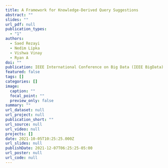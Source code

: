 ```yaml
---
title: A Framework for Knowledge-Derived Query Suggestions
abstract: ""
slides: ""
url_pdf: null
publication_types:
  - "1"
authors:
  - Saed Rezayi
  - Nedim Lipka
  - Vishwa Vinay
  - Ryan A
doi: ""
publication: IEEE International Conference on Big Data (IEEE BigData)
featured: false
tags: []
categories: []
image:
  caption: ""
  focal_point: ""
  preview_only: false
summary: ""
url_dataset: null
url_project: null
publication_short: ""
url_source: null
url_video: null
projects: []
date: 2021-10-05T10:25:25.000Z
url_slides: null
publishDate: 2021-12-07T06:25:25-05:00
url_poster: null
url_code: null
---
```

